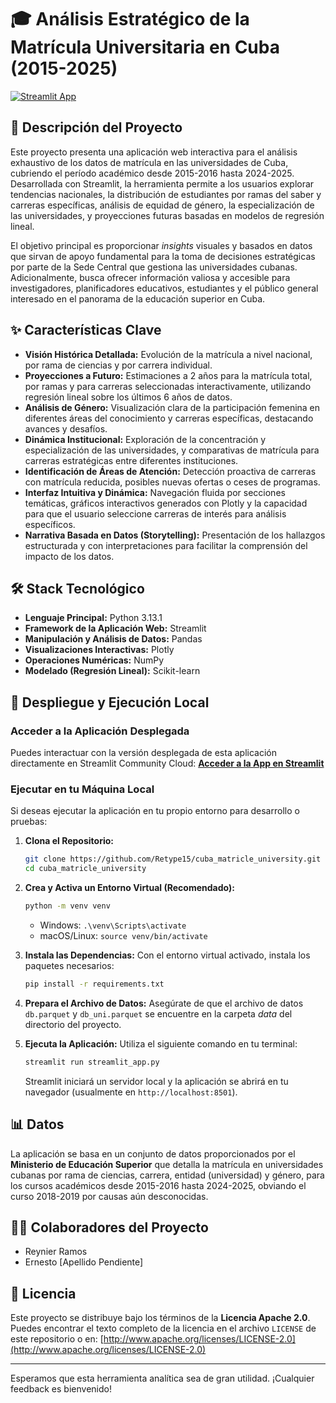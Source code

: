 # 🎓 Análisis Estratégico de la Matrícula Universitaria en Cuba (2015-2025)

[![Streamlit App](https://static.streamlit.io/badges/streamlit_badge_black_white.svg)](https://cuba-matricle-university.streamlit.app/)
<!-- 🔗 Reemplaza 'https://cuba-matricle-university.streamlit.app/' con el enlace real a tu app desplegada en Streamlit Community Cloud -->

## 🌟 Descripción del Proyecto

Este proyecto presenta una aplicación web interactiva para el análisis exhaustivo de los datos de matrícula en las universidades de Cuba, cubriendo el período académico desde 2015-2016 hasta 2024-2025. Desarrollada con Streamlit, la herramienta permite a los usuarios explorar tendencias nacionales, la distribución de estudiantes por ramas del saber y carreras específicas, análisis de equidad de género, la especialización de las universidades, y proyecciones futuras basadas en modelos de regresión lineal.

El objetivo principal es proporcionar *insights* visuales y basados en datos que sirvan de apoyo fundamental para la toma de decisiones estratégicas por parte de la Sede Central que gestiona las universidades cubanas. Adicionalmente, busca ofrecer información valiosa y accesible para investigadores, planificadores educativos, estudiantes y el público general interesado en el panorama de la educación superior en Cuba.

## ✨ Características Clave

*   **Visión Histórica Detallada:** Evolución de la matrícula a nivel nacional, por rama de ciencias y por carrera individual.
*   **Proyecciones a Futuro:** Estimaciones a 2 años para la matrícula total, por ramas y para carreras seleccionadas interactivamente, utilizando regresión lineal sobre los últimos 6 años de datos.
*   **Análisis de Género:** Visualización clara de la participación femenina en diferentes áreas del conocimiento y carreras específicas, destacando avances y desafíos.
*   **Dinámica Institucional:** Exploración de la concentración y especialización de las universidades, y comparativas de matrícula para carreras estratégicas entre diferentes instituciones.
*   **Identificación de Áreas de Atención:** Detección proactiva de carreras con matrícula reducida, posibles nuevas ofertas o ceses de programas.
*   **Interfaz Intuitiva y Dinámica:** Navegación fluida por secciones temáticas, gráficos interactivos generados con Plotly y la capacidad para que el usuario seleccione carreras de interés para análisis específicos.
*   **Narrativa Basada en Datos (Storytelling):** Presentación de los hallazgos estructurada y con interpretaciones para facilitar la comprensión del impacto de los datos.

## 🛠️ Stack Tecnológico

*   **Lenguaje Principal:** Python 3.13.1
*   **Framework de la Aplicación Web:** Streamlit
*   **Manipulación y Análisis de Datos:** Pandas
*   **Visualizaciones Interactivas:** Plotly
*   **Operaciones Numéricas:** NumPy
*   **Modelado (Regresión Lineal):** Scikit-learn

## 🚀 Despliegue y Ejecución Local

### Acceder a la Aplicación Desplegada

Puedes interactuar con la versión desplegada de esta aplicación directamente en Streamlit Community Cloud:
[**Acceder a la App en Streamlit**](https://cuba-matricle-university.streamlit.app/)

### Ejecutar en tu Máquina Local

Si deseas ejecutar la aplicación en tu propio entorno para desarrollo o pruebas:

1.  **Clona el Repositorio:**
    ```bash
    git clone https://github.com/Retype15/cuba_matricle_university.git
    cd cuba_matricle_university
    ```

2.  **Crea y Activa un Entorno Virtual (Recomendado):**
    ```bash
    python -m venv venv
    ```
    *   Windows: `.\venv\Scripts\activate`
    *   macOS/Linux: `source venv/bin/activate`

3.  **Instala las Dependencias:**
    Con el entorno virtual activado, instala los paquetes necesarios:
    ```bash
    pip install -r requirements.txt
    ```

4.  **Prepara el Archivo de Datos:**
    Asegúrate de que el archivo de datos `db.parquet` y `db_uni.parquet` se encuentre en la carpeta *data* del directorio del proyecto.

5.  **Ejecuta la Aplicación:**
    Utiliza el siguiente comando en tu terminal:
    ```bash
    streamlit run streamlit_app.py
    ```
    Streamlit iniciará un servidor local y la aplicación se abrirá en tu navegador (usualmente en `http://localhost:8501`).

## 📊 Datos
La aplicación se basa en un conjunto de datos proporcionados por el **Ministerio de Educación Superior** que detalla la matrícula en universidades cubanas por rama de ciencias, carrera, entidad (universidad) y género, para los cursos académicos desde 2015-2016 hasta 2024-2025, obviando el curso 2018-2019 por causas aún desconocidas.

## 🧑‍💻 Colaboradores del Proyecto

*   Reynier Ramos
*   Ernesto [Apellido Pendiente]

## 📜 Licencia

Este proyecto se distribuye bajo los términos de la **Licencia Apache 2.0**.
Puedes encontrar el texto completo de la licencia en el archivo `LICENSE` de este repositorio o en:
[http://www.apache.org/licenses/LICENSE-2.0](http://www.apache.org/licenses/LICENSE-2.0)

---

Esperamos que esta herramienta analítica sea de gran utilidad. ¡Cualquier feedback es bienvenido!